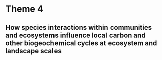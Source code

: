 Theme 4
================

## How species interactions within communities and ecosystems influence local carbon and other biogeochemical cycles at ecosystem and landscape scales
